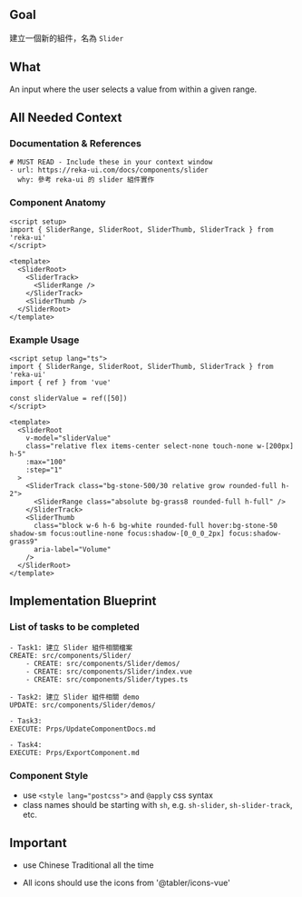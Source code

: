 ## Goal

建立一個新的組件，名為 `Slider`

## What

An input where the user selects a value from within a given range.

## All Needed Context

### Documentation & References

```
# MUST READ - Include these in your context window
- url: https://reka-ui.com/docs/components/slider
  why: 參考 reka-ui 的 slider 組件實作
```

### Component Anatomy

```
<script setup>
import { SliderRange, SliderRoot, SliderThumb, SliderTrack } from 'reka-ui'
</script>

<template>
  <SliderRoot>
    <SliderTrack>
      <SliderRange />
    </SliderTrack>
    <SliderThumb />
  </SliderRoot>
</template>
```

### Example Usage

```
<script setup lang="ts">
import { SliderRange, SliderRoot, SliderThumb, SliderTrack } from 'reka-ui'
import { ref } from 'vue'

const sliderValue = ref([50])
</script>

<template>
  <SliderRoot
    v-model="sliderValue"
    class="relative flex items-center select-none touch-none w-[200px] h-5"
    :max="100"
    :step="1"
  >
    <SliderTrack class="bg-stone-500/30 relative grow rounded-full h-2">
      <SliderRange class="absolute bg-grass8 rounded-full h-full" />
    </SliderTrack>
    <SliderThumb
      class="block w-6 h-6 bg-white rounded-full hover:bg-stone-50 shadow-sm focus:outline-none focus:shadow-[0_0_0_2px] focus:shadow-grass9"
      aria-label="Volume"
    />
  </SliderRoot>
</template>
```

## Implementation Blueprint

### List of tasks to be completed

```
- Task1: 建立 Slider 組件相關檔案
CREATE: src/components/Slider/
    - CREATE: src/components/Slider/demos/
    - CREATE: src/components/Slider/index.vue
    - CREATE: src/components/Slider/types.ts

- Task2: 建立 Slider 組件相關 demo
UPDATE: src/components/Slider/demos/

- Task3:
EXECUTE: Prps/UpdateComponentDocs.md

- Task4:
EXECUTE: Prps/ExportComponent.md
```

### Component Style

- use `<style lang="postcss">` and `@apply` css syntax
- class names should be starting with `sh`, e.g. `sh-slider`, `sh-slider-track`, etc.

## Important

- use Chinese Traditional all the time

- All icons should use the icons from '@tabler/icons-vue'
